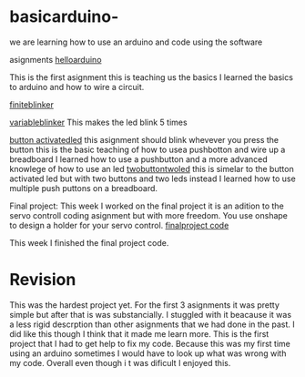 # basicarduino-

we are learning how to use an arduino and code using the software 

asignments 
[helloarduino](https://create.arduino.cc/editor/whunt29a/039797c1-b686-4826-aefa-956df684e6c4)

This is the first asignment this is teaching us the basics 
I learned the basics to arduino and how to wire a circuit. 

[finiteblinker](https://create.arduino.cc/editor/whunt29a/8c1b2f7a-afb3-4ca1-a8f5-3e09e2d51da3)

[variableblinker](https://create.arduino.cc/editor/whunt29a/fb81c968-095a-4b59-93ec-519cb52d06d6)
This makes the led blink 5 times 

[button activatedled](https://create.arduino.cc/editor/whunt29a/856c2f98-83cf-4efc-b6bf-181b266b8af6)
this asignment should blink whevever you press the button this is the basic teaching of how to usea pushbotton and wire up a breadboard 
I learned how to use a pushbutton and a more advanced knowlege of how to use an led
[twobuttontwoled](https://create.arduino.cc/editor/whunt29a/d2759c3f-77b4-4b45-953e-8ce063efe863)
this is simelar to the button activated led but with two buttons and two leds instead
I learned how to use multiple push puttons on a breadboard. 

Final project: This week I worked on the final project it is an adition to the servo controll coding asignment but with more freedom.
You use onshape to design a holder for your servo control. 
[finalproject code](https://create.arduino.cc/editor/whunt29a/40efa559-dfd3-461b-b00e-44b984502a94)

This week I finished the final project code. 

# Revision 

This was the hardest project yet. For the first 3 asignments it was pretty simple but after that is was substancially. I stuggled with it beacause it was a less rigid descrption than other asignments that we had done in the past.  I did like this though I think that it made me learn more. This is the first project that I had to get help to fix my code. Because this was my first time using an arduino sometimes I would have to look up what was wrong with my code. Overall even though i t was dificult I enjoyed this. 

